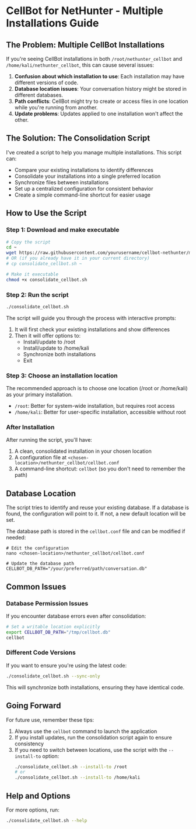 # CellBot for NetHunter - Multiple Installations Guide

## The Problem: Multiple CellBot Installations

If you're seeing CellBot installations in both `/root/nethunter_cellbot` and `/home/kali/nethunter_cellbot`, this can cause several issues:

1. **Confusion about which installation to use**: Each installation may have different versions of code.
2. **Database location issues**: Your conversation history might be stored in different databases.
3. **Path conflicts**: CellBot might try to create or access files in one location while you're running from another.
4. **Update problems**: Updates applied to one installation won't affect the other.

## The Solution: The Consolidation Script

I've created a script to help you manage multiple installations. This script can:

- Compare your existing installations to identify differences
- Consolidate your installations into a single preferred location
- Synchronize files between installations
- Set up a centralized configuration for consistent behavior
- Create a simple command-line shortcut for easier usage

## How to Use the Script

### Step 1: Download and make executable

```bash
# Copy the script
cd ~
wget https://raw.githubusercontent.com/yourusername/cellbot-nethunter/main/consolidate_cellbot.sh
# OR (if you already have it in your current directory)
# cp consolidate_cellbot.sh ~

# Make it executable
chmod +x consolidate_cellbot.sh
```

### Step 2: Run the script

```bash
./consolidate_cellbot.sh
```

The script will guide you through the process with interactive prompts:

1. It will first check your existing installations and show differences
2. Then it will offer options to:
   - Install/update to /root
   - Install/update to /home/kali
   - Synchronize both installations
   - Exit

### Step 3: Choose an installation location

The recommended approach is to choose one location (/root or /home/kali) as your primary installation. 

- `/root`: Better for system-wide installation, but requires root access
- `/home/kali`: Better for user-specific installation, accessible without root

### After Installation

After running the script, you'll have:

1. A clean, consolidated installation in your chosen location
2. A configuration file at `<chosen-location>/nethunter_cellbot/cellbot.conf`
3. A command-line shortcut: `cellbot` (so you don't need to remember the path)

## Database Location

The script tries to identify and reuse your existing database. If a database is found, the configuration will point to it. If not, a new default location will be set.

The database path is stored in the `cellbot.conf` file and can be modified if needed:

```
# Edit the configuration
nano <chosen-location>/nethunter_cellbot/cellbot.conf

# Update the database path
CELLBOT_DB_PATH="/your/preferred/path/conversation.db"
```

## Common Issues

### Database Permission Issues

If you encounter database errors even after consolidation:

```bash
# Set a writable location explicitly
export CELLBOT_DB_PATH="/tmp/cellbot.db"
cellbot
```

### Different Code Versions

If you want to ensure you're using the latest code:

```bash
./consolidate_cellbot.sh --sync-only
```

This will synchronize both installations, ensuring they have identical code.

## Going Forward

For future use, remember these tips:

1. Always use the `cellbot` command to launch the application
2. If you install updates, run the consolidation script again to ensure consistency
3. If you need to switch between locations, use the script with the `--install-to` option:
   ```bash
   ./consolidate_cellbot.sh --install-to /root
   # or
   ./consolidate_cellbot.sh --install-to /home/kali
   ```

## Help and Options

For more options, run:

```bash
./consolidate_cellbot.sh --help
``` 